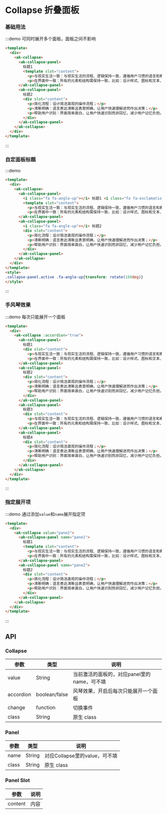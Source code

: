 <!-- Created by 337547038 on 2018/8/31 0031. -->
# Collapse 折叠面板

### 基础用法
:::demo 可同时展开多个面板，面板之间不影响
```html
<template>
  <div>
    <ak-collapse>
      <ak-collapse-panel>
        标题1
        <template slot="content">
          <p>与现实生活一致：与现实生活的流程、逻辑保持一致，遵循用户习惯的语言和概念；</p>
          <p>在界面中一致：所有的元素和结构需保持一致，比如：设计样式、图标和文本、元素的位置等。</p></template>
      </ak-collapse-panel>
      <ak-collapse-panel>
        标题2
        <div slot="content">
          <p>简化流程：设计简洁直观的操作流程；</p>
          <p>清晰明确：语言表达清晰且表意明确，让用户快速理解进而作出决策；</p>
          <p>帮助用户识别：界面简单直白，让用户快速识别而非回忆，减少用户记忆负担。</p>
        </div>
      </ak-collapse-panel>
    </ak-collapse>
  </div>
</template>
```
:::

### 自定面板标题
:::demo 
```html
<template>
  <div>
    <ak-collapse>
      <ak-collapse-panel>
        <i class="fa fa-angle-up"></i> 标题1 <i class="fa fa-exclamation-circle"></i>
        <template slot="content">
          <p>与现实生活一致：与现实生活的流程、逻辑保持一致，遵循用户习惯的语言和概念；</p>
          <p>在界面中一致：所有的元素和结构需保持一致，比如：设计样式、图标和文本、元素的位置等。</p></template>
      </ak-collapse-panel>
      <ak-collapse-panel>
        <i class="fa fa-angle-up"></i> 标题2
        <div slot="content">
          <p>简化流程：设计简洁直观的操作流程；</p>
          <p>清晰明确：语言表达清晰且表意明确，让用户快速理解进而作出决策；</p>
          <p>帮助用户识别：界面简单直白，让用户快速识别而非回忆，减少用户记忆负担。</p>
        </div>
      </ak-collapse-panel>
    </ak-collapse>
  </div>
</template>
<style>
.collapse-panel.active .fa-angle-up{transform: rotate(180deg)}
</style>
```
:::

### 手风琴效果
:::demo 每次只能展开一个面板
````html
<template>
  <div>
    <ak-collapse :accordion="true">
      <ak-collapse-panel>
        标题1
        <div slot="content">
          <p>与现实生活一致：与现实生活的流程、逻辑保持一致，遵循用户习惯的语言和概念；</p>
          <p>在界面中一致：所有的元素和结构需保持一致，比如：设计样式、图标和文本、元素的位置等。</p></div>
      </ak-collapse-panel>
      <ak-collapse-panel>
        标题2
        <div slot="content">
          <p>简化流程：设计简洁直观的操作流程；</p>
          <p>清晰明确：语言表达清晰且表意明确，让用户快速理解进而作出决策；</p>
          <p>帮助用户识别：界面简单直白，让用户快速识别而非回忆，减少用户记忆负担。</p>
        </div>
      </ak-collapse-panel>
      <ak-collapse-panel>
        标题3
        <div slot="content">
          <p>与现实生活一致：与现实生活的流程、逻辑保持一致，遵循用户习惯的语言和概念；</p>
          <p>在界面中一致：所有的元素和结构需保持一致，比如：设计样式、图标和文本、元素的位置等。</p></div>
      </ak-collapse-panel>
      <ak-collapse-panel>
        标题4
        <div slot="content">
          <p>简化流程：设计简洁直观的操作流程；</p>
          <p>清晰明确：语言表达清晰且表意明确，让用户快速理解进而作出决策；</p>
          <p>帮助用户识别：界面简单直白，让用户快速识别而非回忆，减少用户记忆负担。</p>
        </div>
      </ak-collapse-panel>
    </ak-collapse>
  </div>
</template>

````
:::

### 指定展开项
:::demo 通过添加`value`和`name`展开指定项
```html
<template>
  <div>
    <ak-collapse value="pane2">
      <ak-collapse-panel name="pane1">
        标题1
        <template slot="content">
          <p>与现实生活一致：与现实生活的流程、逻辑保持一致，遵循用户习惯的语言和概念；</p>
          <p>在界面中一致：所有的元素和结构需保持一致，比如：设计样式、图标和文本、元素的位置等。</p></template>
      </ak-collapse-panel>
      <ak-collapse-panel name="pane2">
        标题2
        <div slot="content">
          <p>简化流程：设计简洁直观的操作流程；</p>
          <p>清晰明确：语言表达清晰且表意明确，让用户快速理解进而作出决策；</p>
          <p>帮助用户识别：界面简单直白，让用户快速识别而非回忆，减少用户记忆负担。</p>
        </div>
      </ak-collapse-panel>
    </ak-collapse>
  </div>
</template>

```
:::

## API
### Collapse
|参数|类型|说明|
|-|-|-|
|value          | String         |当前激活的面板的，对应panel里的name，可不填|
|accordion      | boolean/false  |风琴效果，开启后每次只能展开一个面板|
|change         | function       |切换事件|
|class          | String         |原生 class|

### Panel
|参数|类型|说明|
|-|-|-|
|name           | String         |对应Collapse里的value，可不填|
|class          | String         |原生 class|

### Panel Slot
|参数|说明|
|-|-|
|content        | 内容|

